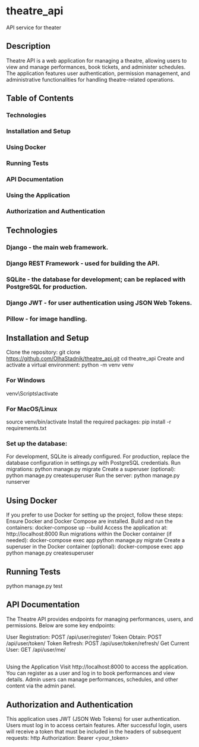 # theatre_api
API service for theater

## Description

Theatre API is a web application for managing a theatre, allowing users to view and manage performances, book tickets, and administer schedules. The application features user authentication, permission management, and administrative functionalities for handling theatre-related operations.

## Table of Contents

### Technologies
### Installation and Setup
### Using Docker
### Running Tests
### API Documentation
### Using the Application
### Authorization and Authentication
## Technologies
### Django - the main web framework.
### Django REST Framework - used for building the API.
### SQLite - the database for development; can be replaced with PostgreSQL for production.
### Django JWT - for user authentication using JSON Web Tokens.
### Pillow - for image handling.

## Installation and Setup
Clone the repository:
git clone https://github.com/OlhaStadnik/theatre_api.git
cd theatre_api
Create and activate a virtual environment:
python -m venv venv
### For Windows
venv\Scripts\activate
### For MacOS/Linux
source venv/bin/activate
Install the required packages:
pip install -r requirements.txt
### Set up the database:
For development, SQLite is already configured.
For production, replace the database configuration in settings.py with PostgreSQL credentials.
Run migrations:
python manage.py migrate
Create a superuser (optional):
python manage.py createsuperuser
Run the server:
python manage.py runserver

## Using Docker
If you prefer to use Docker for setting up the project, follow these steps:
Ensure Docker and Docker Compose are installed.
Build and run the containers:
docker-compose up --build
Access the application at:
http://localhost:8000
Run migrations within the Docker container (if needed):
docker-compose exec app python manage.py migrate
Create a superuser in the Docker container (optional):
docker-compose exec app python manage.py createsuperuser

## Running Tests
python manage.py test

## API Documentation
The Theatre API provides endpoints for managing performances, users, and permissions. Below are some key endpoints:

User Registration: POST /api/user/register/
Token Obtain: POST /api/user/token/
Token Refresh: POST /api/user/token/refresh/
Get Current User: GET /api/user/me/

##
Using the Application
Visit http://localhost:8000 to access the application.
You can register as a user and log in to book performances and view details.
Admin users can manage performances, schedules, and other content via the admin panel.

## Authorization and Authentication
This application uses JWT (JSON Web Tokens) for user authentication. Users must log in to access certain features. After successful login, users will receive a token that must be included in the headers of subsequent requests:
http
Authorization: Bearer <your_token>
